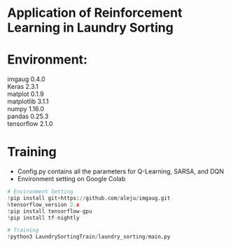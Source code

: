 # Application of Reinforcement Learning in Laundry Sorting

# Environment:
imgaug                 0.4.0              
Keras                  2.3.1              
matplot                0.1.9              
matplotlib             3.1.1              
numpy                  1.16.0             
pandas                 0.25.3             
tensorflow             2.1.0    

# Training
- Config.py contains all the parameters for Q-Learning, SARSA, and DQN
- Environment setting on Google Colab
```python
# Environment Setting
!pip install git+https://github.com/aleju/imgaug.git
%tensorflow_version 2.x
!pip install tensorflow-gpu 
!pip install tf-nightly

# Training
!python3 LaundrySortingTrain/laundry_sorting/main.py
```


